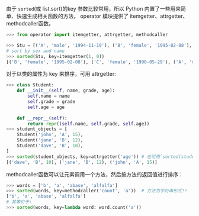由于 `sorted`(或 list.sort)的key 参数比较常用，所以 Python 内置了一些用来简单、快速生成相关函数的方法， operator 模块提供了 itemgetter、attrgetter、methodcaller函数。

```python
>>> from operator import itemgetter, attrgetter, methodcaller

>>> Stu = [('A', 'male', '1994-11-19'), ('B', 'female', '1995-02-08'), ('D', 'male', '1996-03-14'), ('C', 'female', '1990-05-29')]
# sort by sex and name
>>> sorted(Stu, key=itemgetter(1, 0))
[('B', 'female', '1995-02-08'), ('C', 'female', '1990-05-29'), ('A', 'male', '1994-11-19'), ('D', 'male', '1996-03-14')]
```

对于以类的属性为 key 来排序，可用 attrgetter:

```python
>>> class Student:
    def __init__(self, name, grade, age):
        self.name = name
        self.grade = grade
        self.age = age
        
    def __repr__(self):
    	return repr((self.name, self.grade, self.age))
>>> student_objects = [
    Student('john', 'A', 15),
    Student('jane', 'B', 12),
    Student('dave', 'B', 10),
]
>>> sorted(student_objects, key=attrgetter('age')) # 也可用`sorted(student_objects, key=lambda S: S.age)`
[('dave', 'B', 10), ('jane', 'B', 12), ('john', 'A', 15)]
```

methodcaller函数可以让元素调用一个方法，然后按方法的返回值进行排序：

```python
>>> words = ['b', 'a', 'abase', 'alfalfa']
>>> sorted(words, key=methodcaller('count', 'a'))  # 方法为字符串形式!!
['b', 'a', 'abase', 'alfalfa']
# 其等价于:
>>> sorted(words, key=lambda word: word.count('a'))
```

